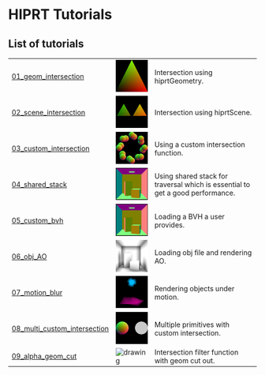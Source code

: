 # HIPRT Tutorials

## List of tutorials

|   |   |  |
|---|---|--|
|[01_geom_intersection](./01_geom_intersection)   | <img src="./imgs/MeshIntersection.png" alt="drawing" width="100"/>  | Intersection using hiprtGeometry. |
|[02_scene_intersection](./02_scene_intersection)   | <img src="./imgs/SceneIntersection.png" alt="drawing" width="100"/>  | Intersection using hiprtScene. |
|[03_custom_intersection](./03_custom_intersection)   | <img src="./imgs/03_custom_intersection.png" alt="drawing" width="100"/>  | Using a custom intersection function. |
|[04_shared_stack](./04_shared_stack)   | <img src="./imgs/04_shared_stack.png" alt="drawing" width="100"/>  | Using shared stack for traversal which is essential to get a good performance. | 
|[05_custom_bvh](./05_custom_bvh_import)   | <img src="./imgs/05_custom_bvh_import.png" alt="drawing" width="100"/>  | Loading a BVH a user provides. |
|[06_obj_AO](./06_obj_AO)   | <img src="./imgs/06_obj_AO.png" alt="drawing" width="100"/>  | Loading obj file and rendering AO. |
|[07_motion_blur](./07_motion_blur)   | <img src="./imgs/MotionBlur.png" alt="drawing" width="100"/>  | Rendering objects under motion. |
|[08_multi_custom_intersection](./08_multi_custom_intersection)   | <img src="./imgs/08_multi_custom_intersection.png" alt="drawing" width="100"/>  | Multiple primitives with custom intersection. |
|[09_alpha_geom_cut](./09_alpha_geom_cut)   | <img src="./imgs/09_alpha_geom_cut.png" alt="drawing" width="100"/>  | Intersection filter function with geom cut out. |
